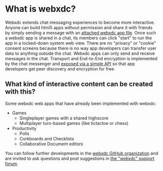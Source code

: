 # What is webxdc?

Webxdc extends chat messaging experiences to become more interactive. Anyone can build html5 apps without permission and share it with friends by simply sending a message with an [attached webxdc app file]. Once such a webxdc app is shared in a chat, its members can click "start" to run the app in a locked-down system web view.  There are no "privacy" or "cookie" consent screens because there is no way app developers can transfer user data to anything outside the chat. Webxdc apps can only send and receive messages in the chat. Transport and End-to-End encryption is implemented by the chat messenger and [exposed via a simple API] so that app developers get peer discovery and encryption for free. 

## What kind of interactive content can be created with this?

Some webxdc web apps that have already been implemented with webxdc: 

- Games
  - Singleplayer games with a shared highscore 
  - Multiplayer turn-based games (like tictactoe or chess)
- Productivity
  - Polls
  - Corkboards and Checklists 
  - Collaborative Document editors

You can follow further developments in the [webxdc GitHub organization](https://github.com/webxdc) and are invited to ask questions and post suggestions in [the "webxdc" support forum](https://support.delta.chat/c/webxdc/20).

[attached webxdc app file]: 03_api_reference.md#webxdc-file-format
[exposed via a simple API]: 03_api_reference.md#webxdc-api
